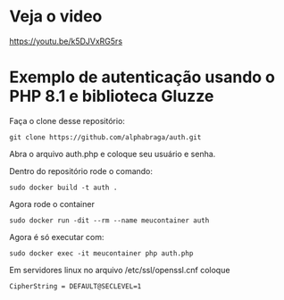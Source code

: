 # Veja o video

https://youtu.be/k5DJVxRG5rs

# Exemplo de autenticação usando o PHP 8.1 e biblioteca Gluzze

Faça o clone desse repositório:

    git clone https://github.com/alphabraga/auth.git

Abra o arquivo auth.php e coloque seu usuário e senha.

Dentro do repositório rode o comando:

    sudo docker build -t auth .
 
Agora rode o container

    sudo docker run -dit --rm --name meucontainer auth

Agora é só executar com:
    
    sudo docker exec -it meucontainer php auth.php

Em servidores linux no arquivo /etc/ssl/openssl.cnf coloque 

    CipherString = DEFAULT@SECLEVEL=1
